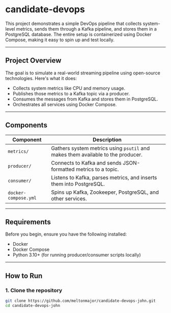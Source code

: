 # candidate-devops

This project demonstrates a simple DevOps pipeline that collects system-level metrics, sends them through a Kafka pipeline, and stores them in a PostgreSQL database. The entire setup is containerized using Docker Compose, making it easy to spin up and test locally.

---

## Project Overview

The goal is to simulate a real-world streaming pipeline using open-source technologies. Here's what it does:

- Collects system metrics like CPU and memory usage.
- Publishes those metrics to a Kafka topic via a producer.
- Consumes the messages from Kafka and stores them in PostgreSQL.
- Orchestrates all services using Docker Compose.

---

## Components

| Component           | Description                                                                  |
|---------------------|------------------------------------------------------------------------------|
| `metrics/`          | Gathers system metrics using `psutil` and makes them available to the producer. |
| `producer/`         | Connects to Kafka and sends JSON-formatted metrics to a topic.               |
| `consumer/`         | Listens to Kafka, parses metrics, and inserts them into PostgreSQL.          |
| `docker-compose.yml`| Spins up Kafka, Zookeeper, PostgreSQL, and other services.                   |

---

## Requirements

Before you begin, ensure you have the following installed:

- Docker
- Docker Compose
- Python 3.10+ (for running producer/consumer scripts locally)

---

## How to Run

### 1. Clone the repository

```bash
git clone https://github.com/meltonmajor/candidate-devops-john.git
cd candidate-devops-john
